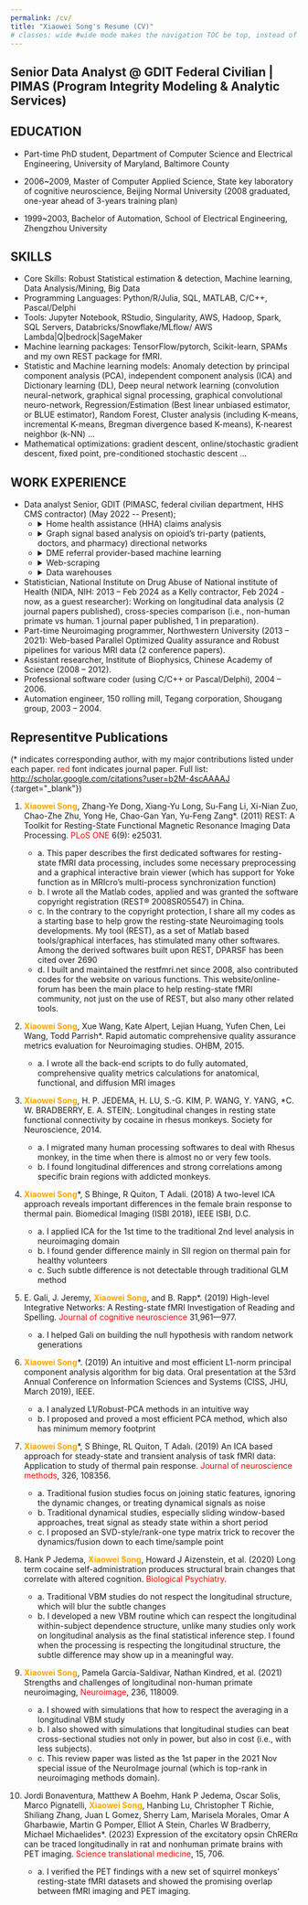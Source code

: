 ```yaml
---
permalink: /cv/
title: "Xiaowei Song's Resume (CV)"
# classes: wide #wide mode makes the navigation TOC be top, instead of right sticky
---
```


<style>
r { color: Red }
o { color: Orange }
g { color: Green }
</style>

## Senior Data Analyst @ GDIT Federal Civilian | PIMAS (Program Integrity Modeling & Analytic Services)

## EDUCATION

- Part-time PhD student, Department of Computer Science and Electrical Engineering, University of Maryland, Baltimore County

- 2006~2009, Master of Computer Applied Science, State key laboratory of cognitive neuroscience, Beijing Normal University (2008 graduated, one-year ahead of 3-years training plan)

- 1999~2003, Bachelor of Automation, School of Electrical Engineering, Zhengzhou University

## SKILLS

- Core Skills: Robust Statistical estimation & detection,  Machine learning, Data Analysis/Mining, Big Data
- Programming Languages: Python/R/Julia, SQL, MATLAB, C/C++, Pascal/Delphi
- Tools: Jupyter Notebook, RStudio, Singularity, AWS, Hadoop, Spark, SQL Servers, Databricks/Snowflake/MLflow/ AWS Lambda\|Q\|bedrock\|SageMaker
- Machine learning packages: TensorFlow/pytorch, Scikit-learn, SPAMs and my own REST package for fMRI.
- Statistic and Machine learning models: Anomaly detection by principal component analysis (PCA), independent component analysis (ICA) and Dictionary learning (DL), Deep neural network learning (convolution neural-network, graphical signal processing, graphical convolutional neuro-network, Regression/Estimation (Best linear unbiased estimator, or BLUE estimator), Random Forest, Cluster analysis (including K-means, incremental K-means, Bregman divergence based K-means), K-nearest neighbor (k-NN) …
- Mathematical optimizations: gradient descent, online/stochastic gradient descent, fixed point, pre-conditioned stochastic descent ...

## WORK EXPERIENCE

- Data analyst Senior, GDIT (PIMASC, federal civilian department, HHS CMS contractor) (May 2022 -- Present);
  - <details><summary>Home health assistance (HHA) claims analysis</summary>,  I used natural language processing (NLP) techniques to encode HCPCS and ICD-10-CM codes, with long-short term memory (LSTM)– autoencoder based deep learning, and have achieved better performance than Med-BERT (Rasmy, L., Xiang, Y., Xie, Z., Tao, C., & Zhi, D. (2021). Med-BERT: pretrained contextualized embeddings on large-scale structured electronic health records for disease prediction. NPJ digital medicine, 4(1), 86.).</details>
  - <details><summary>Graph signal based analysis on opioid’s tri-party (patients, doctors, and pharmacy) directional networks</summary>, I have achieved more than 50 times model lift (especially with an entropy based feature on measuring how evenly a prescriber distribute opioid with different pharmacies), and can present meaningful detection results with either pure graph networks, or with OpenStreetMap based geo-spatial maps. This interactive geo-spatial map can help reveal many long-distance prescriptions. I designed, coded the algorithms, and draw all these interactive maps using free open source software’s instead of expensive graph signal processing package (such as Neo4j).</details>
  - <details><summary>DME referral provider-based machine learning</summary> focuses on exploring the referral doctors features among the tri-party (billing/rendering doctors, referral doctors and patients). This model is still under active development and pending with more model methods comparison to achieve better detection on FWA (fraud, waste, and abuse).</details>
  - <details><summary>Web-scraping</summary>

    - on FDA, FTC warning letters, especially using ChatGPT to digest the FTC PDF-based warning letters to extract meaningful leads information.<br/>
    - on npidb etc. patients' reviews website to find out bad reviews on prescribers.<br/>
    - on ups.com, fedex.com to find out all their store addresses such that finding false mail P.O. box that may lead to fraud behaviors.

    </details>
  - <details><summary>Data warehouses</summary> on Medicare Part A, B , DME, D claim data; Medicare Provider Enrollment, Chain, and Ownership System (PECOS), UCM, BIU and compromised data.</details>
- Statistician, National Institute on Drug Abuse of National institute of Health (NIDA, NIH: 2013 – Feb 2024 as a Kelly contractor, Feb 2024 - now, as a guest researcher): Working on longitudinal data analysis (2 journal papers published), cross-species comparison (i.e., non-human primate vs human. 1 journal paper published, 1 in preparation).
- Part-time Neuroimaging programmer, Northwestern University (2013 – 2021): Web-based Parallel Optimized Quality assurance and Robust pipelines for various MRI data (2 conference papers).
- Assistant researcher, Institute of Biophysics, Chinese Academy of Science (2008 – 2012).
- Professional software coder (using C/C++ or Pascal/Delphi), 2004 – 2006.
- Automation engineer, 150 rolling mill, Tegang corporation, Shougang group, 2003 – 2004.

## Representitve Publications

(* indicates corresponding author, with my major contributions  listed under each paper. <r>red</r> font indicates journal paper. Full list: [ http://scholar.google.com/citations?user=b2M-4scAAAAJ ](http://scholar.google.com/citations?user=b2M-4scAAAAJ){:target="_blank"})

1. **<o>Xiaowei Song</o>**, Zhang-Ye Dong, Xiang-Yu Long, Su-Fang Li, Xi-Nian Zuo, Chao-Zhe Zhu, Yong He, Chao-Gan Yan, Yu-Feng Zang*. (2011) REST: A Toolkit for Resting-State Functional Magnetic Resonance Imaging Data Processing. <r>PLoS ONE</r> 6(9): e25031.

   - a. This paper describes the first dedicated softwares for resting-state fMRI data processing, includes some necessary preprocessing and a graphical interactive brain viewer  (which has support for Yoke function as in MRIcro’s multi-process synchronization function)
   - b. I wrote all the Matlab codes, applied and was granted the software copyright registration (REST® 2008SR05547) in China.
   - c. In the contrary to the copyright protection, I share all my codes as a starting base to help grow the resting-state Neuroimaging tools developments. My tool (REST), as a set of Matlab based tools/graphical interfaces, has stimulated many other softwares. Among the derived softwares built upon REST, DPARSF has been cited over 2690
   - d. I built and maintained the restfmri.net since 2008, also contributed codes for the website on various functions. This website/online-forum has been the main place to help resting-state fMRI community, not just on the use of REST, but also many other related tools.

2. **<o>Xiaowei Song</o>**, Xue Wang, Kate Alpert, Lejian Huang, Yufen Chen, Lei Wang, Todd Parrish*. Rapid automatic comprehensive quality assurance metrics evaluation for Neuroimaging studies.  OHBM, 2015.

   - a. I wrote all the back-end scripts to do fully automated, comprehensive quality metrics calculations for anatomical, functional, and diffusion MRI images

3. **<o>Xiaowei Song</o>**, H. P. JEDEMA, H. LU, S.-G. KIM, P. WANG, Y. YANG, *C. W. BRADBERRY, E. A. STEIN;. Longitudinal changes in resting state functional connectivity by cocaine in rhesus monkeys. Society for Neuroscience, 2014.

   - a. I migrated many human processing softwares to deal with Rhesus monkey, in the time when there is almost no or very few tools.
   - b. I found longitudinal differences and strong correlations among specific brain regions with addicted monkeys.

4. **<o>Xiaowei Song</o>***, S Bhinge, R Quiton, T Adali. (2018) A two-level ICA approach reveals important differences in the female brain response to thermal pain. Biomedical Imaging (ISBI 2018), IEEE ISBI, D.C.

   - a. I applied ICA for the 1st time to the traditional 2nd level analysis in neuroimaging domain
   - b. I found gender difference mainly in SII region on thermal pain for healthy volunteers
   - c. Such subtle difference is not detectable through traditional GLM method

5. E. Gali, J. Jeremy, **<o>Xiaowei Song</o>**, and B. Rapp*. (2019) High-level Integrative Networks: A Resting-state fMRI Investigation of Reading and Spelling. <r>Journal of cognitive neuroscience</r> 31,961—977.

   - a. I helped Gali on building the null hypothesis with random network generations

6. **<o>Xiaowei Song</o>***. (2019) An intuitive and most efficient L1-norm principal component analysis algorithm for big data. Oral presentation at the 53rd Annual Conference on Information Sciences and Systems (CISS, JHU, March 2019), IEEE.

   - a. I analyzed L1/Robust-PCA methods in an intuitive way
   - b. I proposed and proved a most efficient PCA method, which also has minimum memory footprint

7. **<o>Xiaowei Song</o>***, S Bhinge, RL Quiton, T Adalı. (2019) An ICA based approach for steady-state and transient analysis of task fMRI data: Application to study of thermal pain response. <r>Journal of neuroscience methods</r>, 326, 108356.

   - a. Traditional fusion studies focus on joining static features, ignoring the dynamic changes, or treating dynamical signals as noise
   - b. Traditional dynamical studies, especially sliding window-based approaches, treat signal as steady state within a short period
   - c. I proposed an SVD-style/rank-one type matrix trick to recover the dynamics/fusion down to each time/sample point

8. Hank P Jedema, **<o>Xiaowei Song</o>**, Howard J Aizenstein, et al. (2020) Long term cocaine self-administration produces structural brain changes that correlate with altered cognition. <r>Biological Psychiatry</r>.

   - a. Traditional VBM studies do not respect the longitudinal structure, which will blur the subtle changes 
   - b. I developed a new VBM routine which can respect the longitudinal within-subject dependence structure, unlike many studies only work on longitudinal analysis as the final statistical inference step. I found when the processing is respecting the longitudinal structure, the subtle difference may show up in a meaningful way.

9. **<o>Xiaowei Song</o>**, Pamela García-Saldivar, Nathan Kindred, et al. (2021) Strengths and challenges of longitudinal non-human primate neuroimaging, <r>Neuroimage</r>, 236, 118009.

   - a. I showed with simulations that how to respect the averaging in a longitudinal VBM study
   - b. I also showed with simulations that longitudinal studies can beat cross-sectional studies not only in power, but also in cost (i.e., with less subjects).
   - c. This review paper was listed as the 1st paper in the 2021 Nov special issue of the NeuroImage journal (which is top-rank in neuroimaging methods domain).

10. Jordi Bonaventura, Matthew A Boehm, Hank P Jedema, Oscar Solis, Marco Pignatelli, **<o>Xiaowei Song</o>**, Hanbing Lu, Christopher T Richie, Shiliang Zhang, Juan L Gomez, Sherry Lam, Marisela Morales, Omar A Gharbawie, Martin G Pomper, Elliot A Stein, Charles W Bradberry, Michael Michaelides*. (2023) Expression of the excitatory opsin ChRERα can be traced longitudinally in rat and nonhuman primate brains with PET imaging. <r>Science translational medicine</r>, 15, 706.

    - a. I verified the PET findings with a new set of squirrel monkeys’ resting-state fMRI datasets and showed the promising overlap between fMRI imaging and PET imaging.
